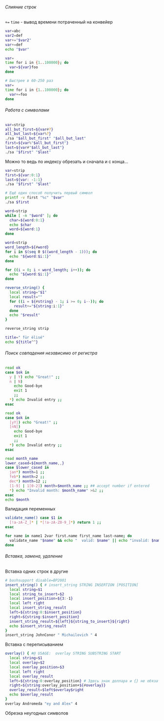 ###### Слияние строк
`+=`
`time` - вывод времени потраченный на конвейер
```bash
var=abc
var2=def
var+="$var2"
var+=def
echo "$var"
```

```bash
var=
time for i in {1..100000}; do
  var=${var}foo
done

# Быстрее в 60-250 раз
var=
time for i in {1..100000}; do
  var+=foo
done
```

###### Работа с символами
```bash
var=strip
all_but_first=${var#?}
all_but_last=${var%?}
./sa "$all_but_first" "$all_but_last"
first=${var%"$all_but_first"}
last=${var#"$all_but_last"}
./sa "$first" "$last"
```
Можно то ведь по индексу обрезать и сначала и с конца...
```bash
var=strip
first=${var:0:1}
last=${var: -1:1}
./sa "$first" "$last"

# Ещё один способ получить первый символ
printf -v first "%c" "$var"
./sa $first
```

```bash
word=strip
while [ -n "$word" ]; do
  char=${word:0:1}
  echo $char
  word=${word:1}
done

```
```bash
word=strip
word_length=${#word}
for i in $(seq 0 $((word_length - 1))); do
  echo "${word:$i:1}"
done

for ((i = 0; i < word_length; i++)); do
  echo "${word:$i:1}"
done
```

```bash
reverse_string() {
  local string="$1"
  local result=""
  for ((i = ${#string} - 1; i >= 0; i--)); do
    result+="${string:i:1}"
  done
  echo "$result"
}

reverse_string strip
```

```bash
title=" für èlisé"
echo ${title^^}
```

###### Поиск совпадения независимо от регистра

```bash
read ok
case $ok in
  y | Y) echo "Great!" ;;
  n | N)
    echo Good-bye
    exit 1
    ;;
  *) echo Invalid entry ;;
esac
```

```bash
read ok
case $ok in
  [yY]) echo "Great!" ;;
  [nN])
    echo Good-bye
    exit 1
    ;;
  *) echo Invalid entry ;;
esac
```

```bash
read month_name
lower_cased=${month_name,,}
case $lower_cased in
  jan*) month=1 ;;
  feb*) month=2 ;;
  dec*) month=12 ;;
  [1-9] | 1[0-2]) month=$month_name ;; ## accept number if entered
  *) echo "Invalid month: $month_name" >&2 ;;
esac
echo $month
```

Валидация переменных
```bash
validate_name() case $1 in
  [!a-zA-Z_]* | *[!a-zA-Z0-9_]*) return 1 ;;
esac

for name in name1 2var first.name first_name last-name; do
  validate_name "$name" && echo "  valid: $name" || echo "invalid: $name"
done
```

###### Вставка, замена, удаление

Вставка одних строк в другие
```bash
# bashsupport disable=BP2001
insert_string() { # insert_string STRING INSERTION [POSITION]
  local string=$1
  local string_to_insert=$2
  local insert_position=${3:-1}
  local left right
  local insert_string_result
  left=${string:0:$insert_position}
  right=${string:$insert_position}
  insert_string_result=${left}${string_to_insert}${right}
  echo $insert_string_result
}
insert_string JohnConor " Michailovich " 4
```

Вставка с переписыванием
```bash
overlay() { #@ USAGE:  overlay STRING SUBSTRING START
  local string=$1
  local overlay=$2
  local overlay_position=$3
  local left right
  local overlay_result
  left=${string:0:overlay_position} # Здесь знак доллара и {} не обязательны, как и $(())
  right=${string:overlay_position+${#overlay}}
  overlay_result=$left$overlay$right
  echo $overlay_result
}
overlay Andromeda "ey and Alex" 4
```

Обрезка неугодных символов
